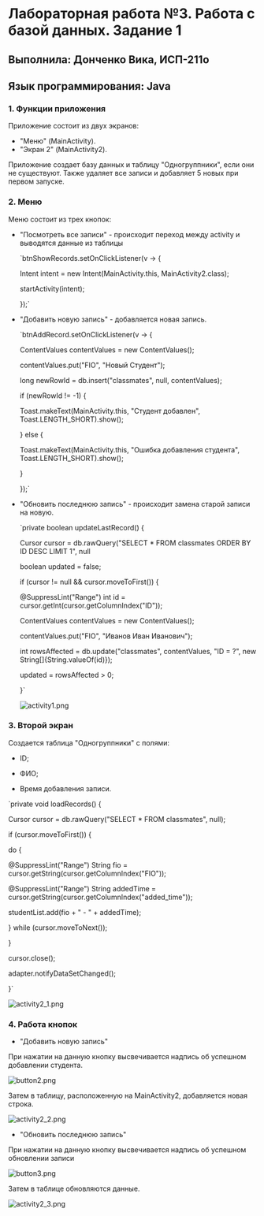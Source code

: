 # Лабораторная работа №3. Работа с базой данных. Задание 1
## Выполнила: Донченко Вика, ИСП-211о
## Язык программирования: Java

### 1. Функции приложения
Приложение состоит из двух экранов:
- "Меню" (MainActivity).
- "Экран 2" (MainActivity2).

Приложение создает базу данных и таблицу "Одногруппники", если они не существуют. Также удаляет все записи и добавляет 5 новых при первом запуске.
### 2. Меню
Меню состоит из трех кнопок:
- "Посмотреть все записи" - происходит переход между activity и выводятся данные из таблицы

  `btnShowRecords.setOnClickListener(v -> {
  
  Intent intent = new Intent(MainActivity.this, MainActivity2.class);
  
  startActivity(intent);
  
  });`
  
- "Добавить новую запись" - добавляется новая запись.
  
  `btnAddRecord.setOnClickListener(v -> {
  
  ContentValues contentValues = new ContentValues();
  
  contentValues.put("FIO", "Новый Студент");
  
  long newRowId = db.insert("classmates", null, contentValues);
  
  if (newRowId != -1) {
  
  Toast.makeText(MainActivity.this, "Студент добавлен", Toast.LENGTH_SHORT).show();
  
  } else {
  
  Toast.makeText(MainActivity.this, "Ошибка добавления студента", Toast.LENGTH_SHORT).show();
  
  }
  
  });`
  
- "Обновить последнюю запись" - происходит замена старой записи на новую.
  
  `private boolean updateLastRecord() {
  
  Cursor cursor = db.rawQuery("SELECT * FROM classmates ORDER BY ID DESC LIMIT 1", null
  
  boolean updated = false;
  
  if (cursor != null && cursor.moveToFirst()) {
  
  @SuppressLint("Range") int id = cursor.getInt(cursor.getColumnIndex("ID"));
  
  ContentValues contentValues = new ContentValues();
  
  contentValues.put("FIO", "Иванов Иван Иванович");
  
  int rowsAffected = db.update("classmates", contentValues, "ID = ?", new String[]{String.valueOf(id)});
  
  updated = rowsAffected > 0;
  
  }`

  ![activity1.png](..%2F..%2F..%2F..%2Factivity1.png)

### 3. Второй экран
Создается таблица "Одногруппники" с полями: 

- ID;

- ФИО;

- Время добавления записи.

`private void loadRecords() {

Cursor cursor = db.rawQuery("SELECT * FROM classmates", null);

if (cursor.moveToFirst()) {

do {

@SuppressLint("Range") String fio = cursor.getString(cursor.getColumnIndex("FIO"));

@SuppressLint("Range") String addedTime = cursor.getString(cursor.getColumnIndex("added_time"));

studentList.add(fio + " - " + addedTime);

} while (cursor.moveToNext());

}

cursor.close();

adapter.notifyDataSetChanged();

}`

![activity2_1.png](..%2F..%2F..%2F..%2Factivity2_1.png)

### 4. Работа кнопок
- "Добавить новую запись"
  
При нажатии на данную кнопку высвечивается надпись об успешном добавлении студента.

![button2.png](..%2F..%2F..%2F..%2Fbutton2.png)

Затем в таблицу, расположенную на MainActivity2, добавляется новая строка.

![activity2_2.png](..%2F..%2F..%2F..%2Factivity2_2.png)

- "Обновить последнюю запись"
  
При нажатии на данную кнопку высвечивается надпись об успешном обновлении записи

![button3.png](..%2F..%2F..%2F..%2Fbutton3.png)

Затем в таблице обновляются данные.

![activity2_3.png](..%2F..%2F..%2F..%2Factivity2_3.png)

